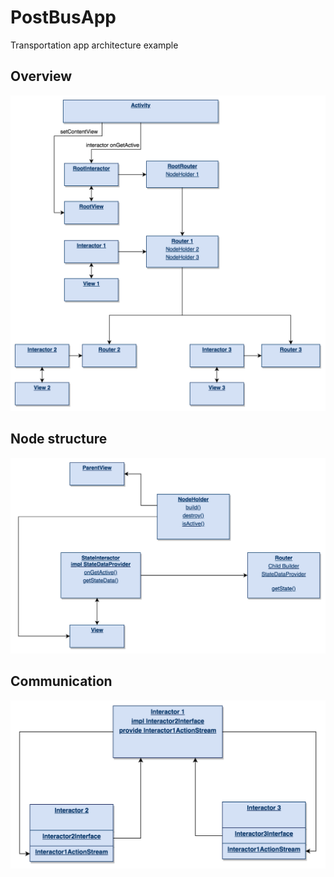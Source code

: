# PostBusApp #
Transportation app architecture example

## Overview ##

![overview](https://raw.githubusercontent.com/LevNovikov92/Node-architecture-prototype/proto-master/system-base/readme-structure/Node%20architecture%20overview.png)

## Node structure ##
![node structure](https://raw.githubusercontent.com/LevNovikov92/Node-architecture-prototype/proto-master/system-base/readme-structure/Node%20architecture%20-%20node%20structure.png)

## Communication ##
![communication](https://raw.githubusercontent.com/LevNovikov92/Node-architecture-prototype/proto-master/system-base/readme-structure/Node%20architecture%20-%20communiacation.png)
